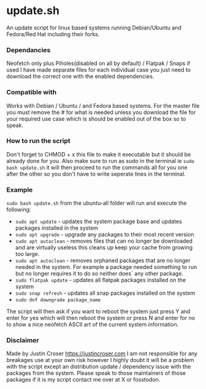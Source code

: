 # update.sh
An update script for linux based systems running Debian/Ubuntu and Fedora/Red Hat including their forks.

### Dependancies
Neofetch only plus Piholes(disabled on all by default) / Flatpak / Snaps if used I have made separate files for each individual case you just need to download the correct one with the enabled dependencies.

### Compatible with
Works with Debian / Ubuntu / and Fedora based systems. For the master file you must remove the # for what is needed unless you download the file for your required use case which is should be enabled out of the box so to speak.

### How to run the script
Don't forget to CHMOD + x this file to make it executable but it should be already done for you. Also make sure to run as sudo in the terminal ie `sudo bash update.sh` it will then proceed to run the commands all for you one after the other so you don't have to write seperate lines in the terminal.

### Example
`sudo bash update.sh` from the ubuntu-all folder will run and execute the following:
- `sudo apt update` - updates the system package base and updates packages installed in the system
- `sudo apt upgrade` - upgrade any packages to their most recent version
- `sudo apt autoclean` - removes files that can no longer be downloaded and are virtually useless this cleans up keep your cache from growing too large.
- `sudo apt autoclean` - removes orphaned packages that are no longer needed in the system. For example a package needed something to run but no longer requires it to do so neither does` any other package.
- `sudo flatpak update` - updates all flatpak packages installed on the system
- `sudo snap refresh` - updates all snap packages installed on the system
- `sudo dnf downgrade package_name`

The script will then ask if you want to reboot the system just press Y and enter for yes which will then reboot the system or press N and enter for no to show a nice neofetch ASCII art of the current system information.

### Disclaimer
Made by Justin Croser https://justincroser.com I am not responsible for any breakages use at your own risk however I highly doubt it will be a problem with the script except an distribution update / dependency issue with the packages from the system. Please speak to those maintainers of those packages if it is my script contact me over at X or fosstodon.
